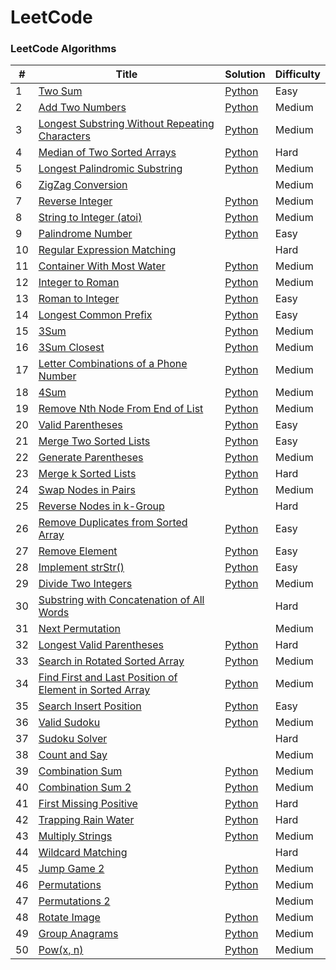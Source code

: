 LeetCode
========

### LeetCode Algorithms


| # | Title | Solution | Difficulty |
|---| ----- | -------- | ---------- |
|1|[Two Sum](https://leetcode.com/problems/two-sum/) | [Python](./algorithms/python/TwoSum/TwoSum.py)|Easy|
|2|[Add Two Numbers](https://leetcode.com/problems/add-two-numbers/) | [Python](./algorithms/python/AddTwoNumbers/AddTwoNumbers.py)|Medium|
|3|[Longest Substring Without Repeating Characters](https://leetcode.com/problems/longest-substring-without-repeating-characters/) | [Python](./algorithms/python/LongestSubstringWithoutRepeatingCharecters/LongestSubstringWithoutRepeatingCharacters.py)|Medium|
|4|[Median of Two Sorted Arrays](https://leetcode.com/problems/median-of-two-sorted-arrays/) | [Python](./algorithms/python/MedianOfTwoSortedArrays/MedianOfTwoSortedArrays.py)|Hard|
|5|[Longest Palindromic Substring](https://leetcode.com/problems/longest-palindromic-substring/) | [Python](./algorithms/python/LongestPalindromicSubstring/LongestPalindromicSubstring.py)|Medium|
|6|[ZigZag Conversion](https://leetcode.com/problems/zigzag-conversion/) | |Medium|
|7|[Reverse Integer](https://leetcode.com/problems/reverse-integer/) | [Python](./algorithms/python/ReverseInteger/ReverseInteger.py)|Medium|
|8|[String to Integer (atoi)](https://leetcode.com/problems/string-to-integer-atoi/) | [Python](./algorithms/python/StringToInteger(atoi)/StringToInteger(atoi).py)|Medium|
|9|[Palindrome Number](https://leetcode.com/problems/palindrome-number/) | [Python](./algorithms/python/PalindromeNumber/PalindromeNumber.py)|Easy|
|10|[Regular Expression Matching](https://leetcode.com/problems/regular-expression-matching/) | |Hard|
|11|[Container With Most Water](https://leetcode.com/problems/container-with-most-water/) | [Python](./algorithms/python/ContainerWithMostWater/ContainerWithMostWater.py)|Medium|
|12|[Integer to Roman](https://leetcode.com/problems/integer-to-roman/) | [Python](./algorithms/python/IntegerToRoman/IntegerToRoman.py)|Medium|
|13|[Roman to Integer](https://leetcode.com/problems/roman-to-integer/) | [Python](./algorithms/python/RomanToInteger/RomanToInteger.py)|Easy|
|14|[Longest Common Prefix](https://leetcode.com/problems/longest-common-prefix/) | [Python](./algorithms/python/LongestCommonPrefix/LongestCommonPrefix.py)|Easy|
|15|[3Sum](https://leetcode.com/problems/3sum/) | [Python](./algorithms/python/3Sum/3Sum.py)|Medium|
|16|[3Sum Closest](https://leetcode.com/problems/3sum-closest/) | [Python](./algorithms/python/3SumClosest/3SumClosest.py)|Medium|
|17|[Letter Combinations of a Phone Number](https://leetcode.com/problems/letter-combinations-of-a-phone-number/) | [Python](./algorithms/python/LetterCombinationsOfAPhoneNumber/LetterCombinationsOfAPhoneNumber.py)|Medium|
|18|[4Sum](https://leetcode.com/problems/4sum/) | [Python](./algorithms/python/4Sum/4Sum.py)|Medium|
|19|[Remove Nth Node From End of List](https://leetcode.com/problems/remove-nth-node-from-end-of-list/) | [Python](./algorithms/python/RemoveNthNodeFromEndofList/RemoveNthNodeFromEndofList.py)|Medium|
|20|[Valid Parentheses](https://leetcode.com/problems/valid-parentheses/) | [Python](./algorithms/python/ValidParentheses/ValidParentheses.py)|Easy|
|21|[Merge Two Sorted Lists](https://leetcode.com/problems/merge-two-sorted-lists/) | [Python](./algorithms/python/MergeTwoSortedLists/MergeTwoSortedLists.py)|Easy|
|22|[Generate Parentheses](https://leetcode.com/problems/generate-parentheses/) | [Python](./algorithms/python/GenerateParentheses/GenerateParentheses.py)|Medium|
|23|[Merge k Sorted Lists](https://leetcode.com/problems/merge-k-sorted-lists/) | [Python](./algorithms/python/MergeKSortedLists/MergeKSortedLists.py)|Hard|
|24|[Swap Nodes in Pairs](https://leetcode.com/problems/swap-nodes-in-pairs/) | [Python](./algorithms/python/SwapNodesInPairs/SwapNodesInPairs.py)|Medium|
|25|[Reverse Nodes in k-Group](https://leetcode.com/problems/reverse-nodes-in-k-group/) | |Hard|
|26|[Remove Duplicates from Sorted Array](https://leetcode.com/problems/remove-duplicates-from-sorted-array/) | [Python](./algorithms/python/RemoveDuplicatesFromSortedArray/RemoveDuplicatesFromSortedArray.py)|Easy|
|27|[Remove Element](https://leetcode.com/problems/remove-element/) | [Python](./algorithms/python/RemoveElement/RemoveElement.py)|Easy|
|28|[Implement strStr()](https://leetcode.com/problems/implement-strstr/) | [Python](./algorithms/python/ImplementStrStr()/ImplementStrStr().py)|Easy|
|29|[Divide Two Integers](https://leetcode.com/problems/divide-two-integers/) | [Python](./algorithms/python/DivideTwoIntegers/DivideTwoIntegers.py)|Medium|
|30|[Substring with Concatenation of All Words](https://leetcode.com/problems/substring-with-concatenation-of-all-words/) | |Hard|
|31|[Next Permutation](https://leetcode.com/problems/next-permutation/) | |Medium|
|32|[Longest Valid Parentheses](https://leetcode.com/problems/longest-valid-parentheses/) | [Python](./algorithms/python/LongestValidParentheses/LongestValidParentheses.py)|Hard|
|33|[Search in Rotated Sorted Array](https://leetcode.com/problems/search-in-rotated-sorted-array/) | [Python](./algorithms/python/SearchInRotatedSortedArray/SearchInRotatedSortedArray.py)|Medium|
|34|[Find First and Last Position of Element in Sorted Array](https://leetcode.com/problems/find-first-and-last-position-of-element-in-sorted-array/) | [Python](./algorithms/python/FindFirstAndLastPositionOfElementInSortedArray/FindFirstAndLastPositionOfElementInSortedArray.py)|Medium|
|35|[Search Insert Position](https://leetcode.com/problems/search-insert-position/) | [Python](./algorithms/python/SearchInsertPosition/SearchInsertPosition.py)|Easy|
|36|[Valid Sudoku](https://leetcode.com/problems/valid-sudoku/) | [Python](./algorithms/python/ValidSudoku/ValidSudoku.py)|Medium|
|37|[Sudoku Solver](https://leetcode.com/problems/sudoku-solver/) | [](./algorithms/python/SudokuSolver/SudokuSolver.py)|Hard|
|38|[Count and Say](https://leetcode.com/problems/count-and-say/) | [](./algorithms/python/CountAndSay/CountAndSay.py)|Medium|
|39|[Combination Sum](https://leetcode.com/problems/combination-sum/) | [Python](./algorithms/python/CombinationSum/CombinationSum.py)|Medium|
|40|[Combination Sum 2](https://leetcode.com/problems/combination-sum-ii/) | [Python](./algorithms/python/CombinationSum2/CombinationSum2.py)|Medium|
|41|[First Missing Positive](https://leetcode.com/problems/first-missing-positive/) | [Python](./algorithms/python/FirstMissingPositive/FirstMissingPositive.py)|Hard|
|42|[Trapping Rain Water](https://leetcode.com/problems/trapping-rain-water/) | [Python](./algorithms/python/TrappingRainWater/TrappingRainWater.py)|Hard|
|43|[Multiply Strings](https://leetcode.com/problems/multiply-strings/) | [Python](./algorithms/python/MultiplyStrings/MultiplyStrings.py)|Medium|
|44|[Wildcard Matching](https://leetcode.com/problems/wildcard-matching/) | [](./algorithms/python/WildcardMatching/WildcardMatching.py)|Hard|
|45|[Jump Game 2](https://leetcode.com/problems/jump-game-ii/) | [Python](./algorithms/python/JumpGame2/JumpGame2.py)|Medium|
|46|[Permutations](https://leetcode.com/problems/permutations/) | [Python](./algorithms/python/Permutations/Permutations.py)|Medium|
|47|[Permutations 2](https://leetcode.com/problems/permutations-ii/) | [](./algorithms/python/Permutations2/Permutations2.py)|Medium|
|48|[Rotate Image](https://leetcode.com/problems/rotate-image/) | [Python](./algorithms/python/RotateImage/RotateImage.py)|Medium|
|49|[Group Anagrams](https://leetcode.com/problems/group-anagrams/) | [Python](./algorithms/python/GroupAnagrams/GroupAnagrams.py)|Medium|
|50|[Pow(x, n)](https://leetcode.com/problems/powx-n/) | [Python](./algorithms/python/Pow(x,n)/Pow(x,n).py)|Medium|
